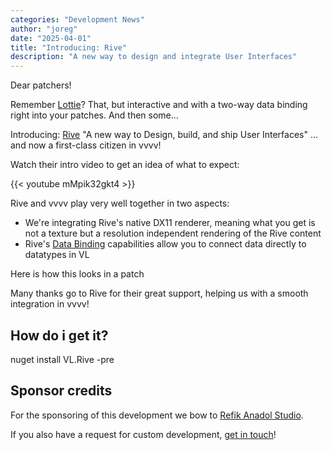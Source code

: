 ```yaml
---
categories: "Development News"
author: "joreg"
date: "2025-04-01"
title: "Introducing: Rive"
description: "A new way to design and integrate User Interfaces"
---
```


Dear patchers!

Remember [Lottie](https://vvvv.org/blog/2022/introducing-lottie/)? That, but interactive and with a two-way data binding right into your patches. And then some...

Introducing: [Rive](https://rive.app/) "A new way to Design, build, and ship User Interfaces" ... and now a first-class citizen in vvvv!

Watch their intro video to get an idea of what to expect:

{{< youtube mMpik32gkt4 >}}

Rive and vvvv play very well together in two aspects:
- We're integrating Rive's native DX11 renderer, meaning what you get is not a texture but a resolution independent rendering of the Rive content
- Rive's [Data Binding](https://rive.app/docs/editor/data-binding/overview) capabilities allow you to connect data directly to datatypes in VL 

Here is how this looks in a patch

Many thanks go to Rive for their great support, helping us with a smooth integration in vvvv!

## How do i get it?

nuget install VL.Rive -pre

## Sponsor credits

For the sponsoring of this development we bow to [Refik Anadol Studio](https://refikanadol.com/).

If you also have a request for custom development, [get in touch](mailto:devvvvs@vvvv.org)!